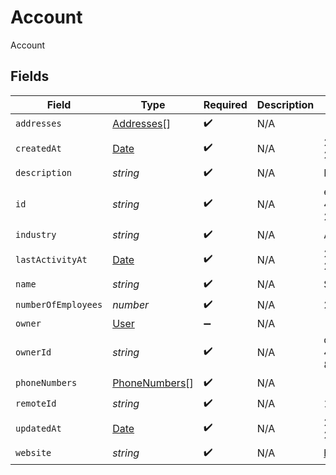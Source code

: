 # Account

Account


## Fields

| Field                                                                                         | Type                                                                                          | Required                                                                                      | Description                                                                                   | Example                                                                                       |
| --------------------------------------------------------------------------------------------- | --------------------------------------------------------------------------------------------- | --------------------------------------------------------------------------------------------- | --------------------------------------------------------------------------------------------- | --------------------------------------------------------------------------------------------- |
| `addresses`                                                                                   | [Addresses](../../models/shared/addresses.md)[]                                               | :heavy_check_mark:                                                                            | N/A                                                                                           |                                                                                               |
| `createdAt`                                                                                   | [Date](https://developer.mozilla.org/en-US/docs/Web/JavaScript/Reference/Global_Objects/Date) | :heavy_check_mark:                                                                            | N/A                                                                                           | 2022-02-27T00:00:00Z                                                                          |
| `description`                                                                                 | *string*                                                                                      | :heavy_check_mark:                                                                            | N/A                                                                                           | Integration API                                                                               |
| `id`                                                                                          | *string*                                                                                      | :heavy_check_mark:                                                                            | N/A                                                                                           | e888cedf-e9d0-42c5-9485-2d72984faef2                                                          |
| `industry`                                                                                    | *string*                                                                                      | :heavy_check_mark:                                                                            | N/A                                                                                           | API's                                                                                         |
| `lastActivityAt`                                                                              | [Date](https://developer.mozilla.org/en-US/docs/Web/JavaScript/Reference/Global_Objects/Date) | :heavy_check_mark:                                                                            | N/A                                                                                           | 2022-02-27T00:00:00Z                                                                          |
| `name`                                                                                        | *string*                                                                                      | :heavy_check_mark:                                                                            | N/A                                                                                           | Sample Customer                                                                               |
| `numberOfEmployees`                                                                           | *number*                                                                                      | :heavy_check_mark:                                                                            | N/A                                                                                           | 276000                                                                                        |
| `owner`                                                                                       | [User](../../models/shared/user.md)                                                           | :heavy_minus_sign:                                                                            | N/A                                                                                           |                                                                                               |
| `ownerId`                                                                                     | *string*                                                                                      | :heavy_check_mark:                                                                            | N/A                                                                                           | d8ceb3ff-8b7f-4fa7-b8de-849292f6ca69                                                          |
| `phoneNumbers`                                                                                | [PhoneNumbers](../../models/shared/phonenumbers.md)[]                                         | :heavy_check_mark:                                                                            | N/A                                                                                           |                                                                                               |
| `remoteId`                                                                                    | *string*                                                                                      | :heavy_check_mark:                                                                            | N/A                                                                                           | 1234                                                                                          |
| `updatedAt`                                                                                   | [Date](https://developer.mozilla.org/en-US/docs/Web/JavaScript/Reference/Global_Objects/Date) | :heavy_check_mark:                                                                            | N/A                                                                                           | 2022-02-27T00:00:00Z                                                                          |
| `website`                                                                                     | *string*                                                                                      | :heavy_check_mark:                                                                            | N/A                                                                                           | https://supaglue.com/                                                                         |
